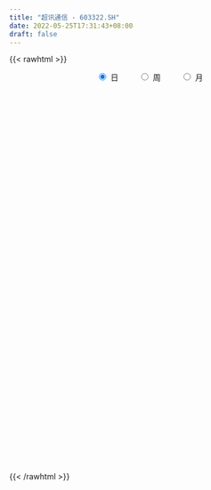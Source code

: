 ```yaml
---
title: "超讯通信 - 603322.SH"
date: 2022-05-25T17:31:43+08:00
draft: false
---
```

{{< rawhtml >}}
    <div style="text-align: center">
        <label style="padding: 1rem;"><input style="margin-right: .5rem" type="radio" name="period" value="D" checked onclick="period_change(this)">日</label>
        <label style="padding: 1rem;"><input style="margin-right: .5rem" type="radio" name="period" value="W" onclick="period_change(this)">周</label>
        <label style="padding: 1rem;"><input style="margin-right: .5rem" type="radio" name="period" value="M" onclick="period_change(this)">月</label>
    </div>
    <div id="chart" style="height: 700px;"></div> 
    <script type="text/javascript">
        const D_v = [12738.5,8555.36,10909.96,10071.69,17424.5,46149.57,30624.02,21108.44,10946.23,9784.36,11575.2,12403.56,17928.2,14859.56,10003.84,13742.48,16027.08,19878.8,18132.04,31395.34,27127.12,16779.56,29511.82,41230.86,31045.08,22854.32,20275.28,21411.64,26703.12,38123.2,29025.88,22059.36,19583.72,56368.84,60650.04,28376.96,20510.8,12975.8,17121.6,18244.72,19561.28,11798.64,11306.92,26088.04,18578.6,17287.96,18575.08,8720.96,15849.56,14071.04,11378.8,9416.88,13139.0,14401.96,13513.4,26436.88,21370.8,29427.44,34649.38,21993.12,18206.44,13325.36,11405.88,10367.8,14947.76,20363.32,31922.44,25669.64,16101.64,18169.32,20808.72,22326.04,15465.28,11206.64,10027.6,7577.64,13988.0,10569.16,11631.64,11703.64,12781.6,9388.0,13980.4,9108.08,9597.6,12797.84,9991.76,13588.88,14629.6,10624.6,9081.0,30345.64,12648.32,6834.92,10751.44,10794.04,10867.72,6557.64,7475.2,5579.56,10732.92,7928.12,7351.12,10187.04,6143.36,4839.72,7340.4,4829.2,8263.32,9689.68,8816.57,5702.0,4453.0,14360.36,7755.2,7887.2,7950.52,8892.6,5497.4,7520.88,8317.2,5393.56,12264.93,11526.51,17732.78,15240.3,14295.78,15551.92,16454.4,13435.28,14460.32,10201.96,10778.4,16709.04,8035.52,11797.37,8452.84,14300.09,10711.04,10561.0,7258.0,16567.96,10278.84,9200.88,11162.97,8613.4,12051.88,14738.68,8759.4,13168.08,22935.52,18031.2,17049.68,12128.6,12312.96,12304.11,8777.16,11373.61,8879.12,14805.08,12928.56,22374.44,29615.34,15894.88,26088.0,44710.73,55919.34,61395.8,47949.55,37800.78,40652.68,36952.0,33202.4,43494.56,59337.8,33724.96,47662.2,41447.72,48022.24,31711.94,462.0,488.0,1054.0,97401.1,139428.07,89193.81,57480.16,51228.83,63105.78,8987.43,106635.63,121069.6,73025.04,45141.04,36052.88,21917.96,24946.72,21802.72,24057.3,36352.47,31337.28,25699.36,20744.48,9413.64,95573.48,59452.79,104238.35,57272.23,83041.85,59138.3,66861.96,61985.76,131839.78,161069.1,164466.54,109143.26,88415.86,76569.98,49443.64,43504.56,48245.24,29058.2,41545.94,33656.6,41356.8,30776.2,21658.8,22892.4,30736.0,18591.8,34902.48,30934.92,47953.52,42179.0,32409.5,31182.28,22224.0,17208.96,27411.92,30825.6,16383.6,27768.0,17848.96,20387.0,57125.8,121657.2,116400.33,120233.13,72004.84,65157.56]
const D_histogram = [0.0,0.007019943,0.0014632609,0.0080952248,0.020086157,0.0564596275,0.0767240348,0.0543837749,0.0299994323,0.0138400873,-0.0046447296,-0.0102058069,-0.001608163,-0.0094720331,-0.0099890663,0.0005303927,-0.0093887638,-0.0130699487,-0.0138948842,0.0126724014,0.0377562472,0.0432785417,0.0699752684,0.0873249154,0.0715422237,0.0618223615,0.0556330124,0.056321414,0.0700906744,0.079690026,0.054082084,0.0127314522,-0.0318805052,0.0259829585,0.0147954778,-0.0001902778,-0.026981533,-0.0450282457,-0.0437818488,-0.0686990535,-0.0677090117,-0.0816490422,-0.080417563,-0.0536037277,-0.0382040613,-0.0523767816,-0.0829462131,-0.1003032285,-0.0999441663,-0.087633863,-0.0804037005,-0.0797443159,-0.0926288296,-0.109924966,-0.1128745727,-0.0879130428,-0.047203683,0.0090077662,0.0547376278,0.0747832477,0.094739981,0.0897663699,0.0736902676,0.071751772,0.0754216536,0.0796897684,0.0883947099,0.0641230564,0.0343484089,-0.0197290417,-0.0580794506,-0.0633698588,-0.076235083,-0.0674728182,-0.0652438863,-0.0555908816,-0.0665528244,-0.076307777,-0.0846209199,-0.0875726478,-0.0714933751,-0.0575675034,-0.0315502649,-0.0069044689,0.0117764371,0.0346470136,0.0473785341,0.0580851111,0.0649143187,0.0541292523,0.0461476093,0.0006693772,-0.0257233438,-0.0470077538,-0.0440839935,-0.0617777047,-0.0728185878,-0.079583034,-0.0805783966,-0.0604912072,-0.0249141313,0.0057999477,0.0254609262,0.0466779933,0.0510591718,0.0445418986,0.03207199,0.026024329,0.0159634257,-0.0056945243,-0.0028404753,-0.0071021027,-0.0149459327,-0.0526695388,-0.0623512666,-0.0569981282,-0.0500302568,-0.0608086627,-0.0552030556,-0.0356672429,-0.0160011737,-0.0004388033,0.0168420563,0.0291503407,0.0420974878,0.0604139918,0.0829125575,0.0990058523,0.1202259822,0.1075352076,0.1142150401,0.1120038544,0.1098241751,0.1145481373,0.1122414491,0.0894387689,0.0547811031,0.0399119825,0.0445162014,0.0258833949,0.0133873159,-0.0265466604,-0.0553590267,-0.0666295443,-0.068715196,-0.0660543558,-0.0508347914,-0.031616517,-0.0223145015,-0.0043483333,0.0110965094,0.0317842184,0.0443903017,0.0486162658,0.0357702157,0.0134538182,-0.0021720317,0.0044504766,0.0048770426,0.0109592846,0.0183280453,0.0324568813,0.0270338099,0.028085775,0.0069117666,0.0271461859,0.0454085934,0.0747758505,0.0908863804,0.0670036826,0.0836091007,0.0696474489,0.0645416977,0.0127767173,0.0052887279,-0.0283118368,-0.1115530474,-0.1587488489,-0.2353993745,-0.2442702708,-0.273454104,-0.3113020407,-0.3499723679,-0.3850569801,-0.4068810231,-0.3825842901,-0.3591377613,-0.3142984999,-0.248112237,-0.1574102962,-0.0927526244,-0.0118591639,0.0386209665,0.0564553312,0.0853113908,0.1040522718,0.1056609211,0.1096079783,0.1190312105,0.1132525798,0.092246926,0.0964115326,0.0999598979,0.1320643005,0.1590232778,0.2039558809,0.2592482363,0.3188208412,0.3740357889,0.3787382913,0.357052604,0.3497827935,0.2483860065,0.2407984992,0.1852822538,0.095831395,0.0023452534,-0.0364442882,-0.086059656,-0.1224326058,-0.1572541587,-0.1716887394,-0.1932569921,-0.2024091376,-0.2168778917,-0.1989646701,-0.1823004425,-0.1649625969,-0.1649662053,-0.1563176213,-0.1953117655,-0.1991368455,-0.1987713699,-0.1844964509,-0.1426858734,-0.0988847574,-0.0616503489,-0.0226850812,0.0185650187,0.0398971964,0.0666813035,0.0966028803,0.1081951239,0.1119118499,0.1689546979,0.2126499526,0.295619899,0.3554254273,0.3374163287,0.3390944565]
const D_fast = [0.0,0.0087749288,0.0035840618,0.012239832,0.0292523035,0.0797406808,0.1191860968,0.1104417807,0.0935572961,0.080857973,0.0612119737,0.0530994446,0.0612950478,0.0510631694,0.0480488696,0.0587009268,0.0464345793,0.0394859073,0.0351872507,0.0649226366,0.0994455443,0.1157874742,0.159978018,0.1991588939,0.201261758,0.2069974862,0.2147163902,0.2294851454,0.2607770743,0.2902989324,0.2782115114,0.2400437427,0.187461659,0.2518208623,0.2443322511,0.229298926,0.1957622876,0.1664585135,0.1567594481,0.1146674801,0.0987302689,0.0643779779,0.0455050664,0.0589179697,0.0647666208,0.0374997051,-0.0138062797,-0.0562391022,-0.0808660816,-0.090464244,-0.1033350067,-0.122611701,-0.1586534222,-0.2034308,-0.2345990499,-0.2316157808,-0.2027073416,-0.1442439509,-0.0848296824,-0.0460882506,-0.002446522,0.0150214594,0.0173679239,0.0333673713,0.0558926664,0.0800832233,0.1108868422,0.1026459529,0.0814584076,0.0224486966,-0.030421575,-0.0515544479,-0.0834784429,-0.0915843826,-0.1056664223,-0.1099111379,-0.1375112868,-0.1663431837,-0.1958115566,-0.2206564465,-0.2224505175,-0.2229165216,-0.2047868494,-0.1818671706,-0.1602421554,-0.1287098254,-0.1041336714,-0.0789058167,-0.0558480294,-0.0531007826,-0.0495455234,-0.0948564112,-0.1276799682,-0.1607163166,-0.1688135547,-0.2019516921,-0.2311972221,-0.2578574268,-0.2789973886,-0.274033001,-0.244684458,-0.212520392,-0.1864941819,-0.1536076165,-0.136461645,-0.1318434435,-0.1362953547,-0.1358369335,-0.1419069803,-0.1649885613,-0.1628446313,-0.1688817843,-0.1804620975,-0.2313530882,-0.2566226326,-0.2655190263,-0.2710587191,-0.2970392907,-0.3052344475,-0.2946154456,-0.2789496698,-0.2634970002,-0.2420056266,-0.2224097569,-0.1989382378,-0.1655182359,-0.1222915308,-0.0814467729,-0.0301701475,-0.0159771203,0.0192564723,0.0450462502,0.0703226147,0.1036836112,0.1294372853,0.1289942973,0.1080319074,0.1031407824,0.1188740516,0.1067120938,0.0975628438,0.0509922024,0.0083400794,-0.0195878242,-0.0388522749,-0.0527050237,-0.0501941571,-0.038880012,-0.0351566218,-0.018277537,-0.0000585669,0.0285751967,0.0522788554,0.068658886,0.0647553898,0.0458024468,0.029633589,0.0373687164,0.0390145431,0.0478366063,0.0597873782,0.0820304345,0.0833658156,0.0914392245,0.0719931577,0.0990141235,0.1286286794,0.1766898991,0.215522024,0.208390247,0.2458979402,0.2493481507,0.2603778238,0.2118070228,0.2056412154,0.1649626915,0.053833219,-0.0330497947,-0.1685501639,-0.2384886279,-0.3360359871,-0.451709434,-0.5778728532,-0.7092217104,-0.8327660092,-0.9041153487,-0.9704532602,-1.0041886238,-1.0000304201,-0.9486810534,-0.9072115376,-0.8292828681,-0.7691474961,-0.7371992987,-0.6870153913,-0.6422614423,-0.6142375627,-0.582888511,-0.5437074761,-0.5211729619,-0.5191168842,-0.4908493944,-0.4623110547,-0.397190577,-0.3304757802,-0.2345542069,-0.1144497925,0.0248280228,0.1735519177,0.272938993,0.3405164566,0.4206923445,0.3813920591,0.4340041766,0.4248084946,0.3593154846,0.2664156564,0.2185150428,0.147384761,0.0804036597,0.0062685671,-0.0510881984,-0.1209706991,-0.180725129,-0.2494133561,-0.281241302,-0.310152185,-0.3340549887,-0.3753001483,-0.4057309697,-0.4935530552,-0.5471623467,-0.5964897135,-0.6283389073,-0.6221997981,-0.6031198715,-0.5812980502,-0.5480040528,-0.5021126982,-0.4708062215,-0.4273517885,-0.3732794915,-0.334638467,-0.3029437786,-0.203662256,-0.1068045132,0.050070408,0.1987322931,0.2650772767,0.3515290186]
const D_slow = [0.0,0.0017549858,0.002120801,0.0041446072,0.0091661464,0.0232810533,0.042462062,0.0560580057,0.0635578638,0.0670178856,0.0658567032,0.0633052515,0.0629032108,0.0605352025,0.0580379359,0.0581705341,0.0558233431,0.052555856,0.0490821349,0.0522502353,0.0616892971,0.0725089325,0.0900027496,0.1118339785,0.1297195344,0.1451751247,0.1590833778,0.1731637313,0.1906863999,0.2106089064,0.2241294274,0.2273122905,0.2193421642,0.2258379038,0.2295367733,0.2294892038,0.2227438206,0.2114867592,0.2005412969,0.1833665336,0.1664392806,0.1460270201,0.1259226294,0.1125216974,0.1029706821,0.0898764867,0.0691399334,0.0440641263,0.0190780847,-0.002830381,-0.0229313062,-0.0428673851,-0.0660245925,-0.093505834,-0.1217244772,-0.1437027379,-0.1555036587,-0.1532517171,-0.1395673102,-0.1208714983,-0.097186503,-0.0747449105,-0.0563223436,-0.0383844006,-0.0195289872,0.0003934549,0.0224921323,0.0385228964,0.0471099987,0.0421777383,0.0276578756,0.0118154109,-0.0072433598,-0.0241115644,-0.040422536,-0.0543202564,-0.0709584625,-0.0900354067,-0.1111906367,-0.1330837987,-0.1509571424,-0.1653490183,-0.1732365845,-0.1749627017,-0.1720185924,-0.163356839,-0.1515122055,-0.1369909277,-0.1207623481,-0.107230035,-0.0956931327,-0.0955257884,-0.1019566243,-0.1137085628,-0.1247295612,-0.1401739874,-0.1583786343,-0.1782743928,-0.198418992,-0.2135417938,-0.2197703266,-0.2183203397,-0.2119551081,-0.2002856098,-0.1875208168,-0.1763853422,-0.1683673447,-0.1618612624,-0.157870406,-0.1592940371,-0.1600041559,-0.1617796816,-0.1655161648,-0.1786835494,-0.1942713661,-0.2085208981,-0.2210284623,-0.236230628,-0.2500313919,-0.2589482026,-0.2629484961,-0.2630581969,-0.2588476828,-0.2515600976,-0.2410357257,-0.2259322277,-0.2052040883,-0.1804526253,-0.1503961297,-0.1235123278,-0.0949585678,-0.0669576042,-0.0395015604,-0.0108645261,0.0171958362,0.0395555284,0.0532508042,0.0632287998,0.0743578502,0.0808286989,0.0841755279,0.0775388628,0.0636991061,0.0470417201,0.0298629211,0.0133493321,0.0006406343,-0.007263495,-0.0128421204,-0.0139292037,-0.0111550763,-0.0032090217,0.0078885537,0.0200426202,0.0289851741,0.0323486286,0.0318056207,0.0329182398,0.0341375005,0.0368773217,0.041459333,0.0495735533,0.0563320057,0.0633534495,0.0650813911,0.0718679376,0.083220086,0.1019140486,0.1246356437,0.1413865644,0.1622888395,0.1797007018,0.1958361262,0.1990303055,0.2003524875,0.1932745283,0.1653862664,0.1256990542,0.0668492106,0.0057816429,-0.0625818831,-0.1404073933,-0.2279004853,-0.3241647303,-0.4258849861,-0.5215310586,-0.6113154989,-0.6898901239,-0.7519181831,-0.7912707572,-0.8144589133,-0.8174237043,-0.8077684626,-0.7936546298,-0.7723267821,-0.7463137142,-0.7198984839,-0.6924964893,-0.6627386867,-0.6344255417,-0.6113638102,-0.587260927,-0.5622709526,-0.5292548775,-0.489499058,-0.4385100878,-0.3736980287,-0.2939928184,-0.2004838712,-0.1057992984,-0.0165361474,0.070909551,0.1330060526,0.1932056774,0.2395262409,0.2634840896,0.264070403,0.2549593309,0.2334444169,0.2028362655,0.1635227258,0.120600541,0.0722862929,0.0216840086,-0.0325354644,-0.0822766319,-0.1278517425,-0.1690923918,-0.2103339431,-0.2494133484,-0.2982412898,-0.3480255012,-0.3977183436,-0.4438424564,-0.4795139247,-0.5042351141,-0.5196477013,-0.5253189716,-0.5206777169,-0.5107034178,-0.4940330919,-0.4698823719,-0.4428335909,-0.4148556284,-0.3726169539,-0.3194544658,-0.245549491,-0.1566931342,-0.072339052,0.0124345621]
const D_data = [['2021-05-11', 12.84, 13.0, 12.84, 13.16],['2021-05-12', 13.01, 13.11, 12.89, 13.15],['2021-05-13', 13.12, 12.96, 12.93, 13.24],['2021-05-14', 12.97, 13.12, 12.97, 13.12],['2021-05-17', 13.22, 13.25, 12.88, 13.25],['2021-05-18', 13.28, 13.72, 13.14, 14.58],['2021-05-19', 13.4, 13.73, 13.4, 14.14],['2021-05-20', 13.43, 13.25, 13.23, 13.62],['2021-05-21', 13.27, 13.14, 13.11, 13.38],['2021-05-24', 13.18, 13.16, 13.01, 13.23],['2021-05-25', 13.16, 13.05, 13.0, 13.16],['2021-05-26', 13.05, 13.15, 12.96, 13.37],['2021-05-27', 13.14, 13.34, 13.12, 13.45],['2021-05-28', 13.34, 13.14, 13.11, 13.44],['2021-05-31', 13.16, 13.21, 13.06, 13.29],['2021-06-01', 13.19, 13.38, 13.19, 13.44],['2021-06-02', 13.38, 13.13, 13.08, 13.45],['2021-06-03', 13.13, 13.17, 13.13, 13.52],['2021-06-04', 13.16, 13.19, 13.1, 13.39],['2021-06-07', 13.32, 13.61, 13.22, 13.66],['2021-06-08', 13.55, 13.76, 13.49, 13.89],['2021-06-09', 13.76, 13.64, 13.57, 13.85],['2021-06-10', 13.61, 14.05, 13.61, 14.18],['2021-06-11', 13.97, 14.13, 13.71, 14.41],['2021-06-15', 14.56, 13.8, 13.78, 14.7],['2021-06-16', 13.75, 13.88, 13.66, 14.3],['2021-06-17', 13.87, 13.95, 13.56, 14.12],['2021-06-18', 13.8, 14.09, 13.8, 14.16],['2021-06-21', 14.1, 14.37, 14.09, 14.4],['2021-06-22', 14.41, 14.47, 14.08, 14.56],['2021-06-23', 14.4, 14.07, 14.06, 14.41],['2021-06-24', 14.18, 13.75, 13.74, 14.18],['2021-06-25', 13.68, 13.5, 13.37, 13.79],['2021-06-28', 13.43, 14.85, 13.42, 14.85],['2021-06-29', 14.61, 14.16, 14.0, 14.69],['2021-06-30', 14.16, 14.08, 13.9, 14.3],['2021-07-01', 14.11, 13.84, 13.75, 14.14],['2021-07-02', 13.85, 13.83, 13.75, 13.94],['2021-07-05', 13.82, 14.02, 13.82, 14.07],['2021-07-06', 13.96, 13.61, 13.45, 13.96],['2021-07-07', 13.63, 13.84, 13.46, 14.04],['2021-07-08', 13.7, 13.58, 13.5, 13.78],['2021-07-09', 13.63, 13.69, 13.53, 13.77],['2021-07-12', 13.77, 14.05, 13.69, 14.12],['2021-07-13', 14.1, 14.0, 13.85, 14.1],['2021-07-14', 13.9, 13.61, 13.61, 14.01],['2021-07-15', 13.61, 13.24, 13.04, 13.68],['2021-07-16', 13.19, 13.21, 13.14, 13.3],['2021-07-19', 13.21, 13.31, 12.92, 13.36],['2021-07-20', 13.28, 13.42, 13.2, 13.63],['2021-07-21', 13.38, 13.34, 13.3, 13.53],['2021-07-22', 13.36, 13.21, 13.12, 13.38],['2021-07-23', 13.21, 12.93, 12.91, 13.29],['2021-07-26', 12.91, 12.7, 12.49, 13.0],['2021-07-27', 12.7, 12.72, 12.64, 13.1],['2021-07-28', 12.72, 13.03, 12.22, 13.28],['2021-07-29', 13.09, 13.33, 13.09, 13.44],['2021-07-30', 13.28, 13.75, 13.2, 13.8],['2021-08-02', 13.75, 13.9, 13.48, 14.36],['2021-08-03', 13.76, 13.79, 13.72, 14.08],['2021-08-04', 13.91, 13.95, 13.73, 14.05],['2021-08-05', 13.93, 13.74, 13.7, 13.93],['2021-08-06', 13.72, 13.6, 13.4, 13.8],['2021-08-09', 13.61, 13.78, 13.61, 13.96],['2021-08-10', 13.7, 13.91, 13.52, 13.94],['2021-08-11', 13.93, 14.0, 13.66, 14.15],['2021-08-12', 14.0, 14.16, 13.9, 14.47],['2021-08-13', 14.09, 13.77, 13.0, 14.11],['2021-08-16', 13.72, 13.6, 13.53, 13.87],['2021-08-17', 13.62, 13.08, 13.05, 13.62],['2021-08-18', 13.08, 13.0, 12.88, 13.12],['2021-08-19', 12.97, 13.25, 12.95, 13.56],['2021-08-20', 13.13, 13.05, 12.9, 13.22],['2021-08-23', 13.02, 13.25, 13.02, 13.28],['2021-08-24', 13.25, 13.14, 13.09, 13.33],['2021-08-25', 13.1, 13.21, 13.07, 13.23],['2021-08-26', 13.17, 12.89, 12.88, 13.24],['2021-08-27', 12.87, 12.78, 12.73, 12.9],['2021-08-30', 12.82, 12.67, 12.56, 12.92],['2021-08-31', 12.69, 12.62, 12.43, 12.69],['2021-09-01', 12.62, 12.81, 12.55, 12.86],['2021-09-02', 12.73, 12.79, 12.66, 12.88],['2021-09-03', 12.83, 12.99, 12.79, 13.07],['2021-09-06', 13.05, 13.07, 12.91, 13.09],['2021-09-07', 13.08, 13.09, 12.97, 13.09],['2021-09-08', 13.06, 13.25, 13.06, 13.26],['2021-09-09', 13.24, 13.23, 13.16, 13.4],['2021-09-10', 13.25, 13.29, 13.03, 13.35],['2021-09-13', 13.3, 13.32, 13.1, 13.32],['2021-09-14', 13.32, 13.12, 13.05, 13.39],['2021-09-15', 13.08, 13.13, 13.0, 13.24],['2021-09-16', 12.88, 12.52, 12.46, 12.99],['2021-09-17', 12.52, 12.54, 12.3, 12.55],['2021-09-22', 12.49, 12.43, 12.32, 12.5],['2021-09-23', 12.47, 12.63, 12.43, 12.79],['2021-09-24', 12.69, 12.27, 12.26, 12.69],['2021-09-27', 12.3, 12.2, 12.02, 12.49],['2021-09-28', 12.19, 12.12, 12.06, 12.19],['2021-09-29', 12.1, 12.08, 12.06, 12.33],['2021-09-30', 12.19, 12.31, 12.15, 12.31],['2021-10-08', 12.5, 12.59, 12.41, 12.71],['2021-10-11', 12.55, 12.67, 12.45, 12.73],['2021-10-12', 12.7, 12.65, 12.45, 12.7],['2021-10-13', 12.65, 12.78, 12.57, 12.98],['2021-10-14', 12.73, 12.65, 12.6, 12.79],['2021-10-15', 12.75, 12.52, 12.51, 12.78],['2021-10-18', 12.53, 12.4, 12.35, 12.55],['2021-10-19', 12.39, 12.43, 12.36, 12.53],['2021-10-20', 12.49, 12.33, 12.26, 12.55],['2021-10-21', 12.26, 12.08, 12.06, 12.33],['2021-10-22', 12.08, 12.31, 12.06, 12.39],['2021-10-25', 12.37, 12.19, 12.14, 12.45],['2021-10-26', 12.19, 12.08, 12.07, 12.19],['2021-10-27', 12.08, 11.53, 11.49, 12.08],['2021-10-28', 11.68, 11.68, 11.43, 11.72],['2021-10-29', 11.67, 11.78, 11.5, 11.8],['2021-11-01', 11.77, 11.76, 11.52, 11.88],['2021-11-02', 11.69, 11.45, 11.45, 11.79],['2021-11-03', 11.45, 11.56, 11.45, 11.62],['2021-11-04', 11.45, 11.73, 11.45, 11.8],['2021-11-05', 11.65, 11.78, 11.65, 11.94],['2021-11-08', 11.73, 11.78, 11.7, 11.86],['2021-11-09', 11.78, 11.86, 11.61, 11.91],['2021-11-10', 11.86, 11.86, 11.67, 11.86],['2021-11-11', 11.86, 11.93, 11.71, 12.04],['2021-11-12', 12.01, 12.09, 11.91, 12.18],['2021-11-15', 12.09, 12.28, 12.08, 12.38],['2021-11-16', 12.28, 12.35, 12.2, 12.55],['2021-11-17', 12.35, 12.58, 12.32, 12.62],['2021-11-18', 12.53, 12.25, 12.21, 12.58],['2021-11-19', 12.26, 12.55, 12.24, 12.64],['2021-11-22', 12.51, 12.53, 12.46, 12.63],['2021-11-23', 12.52, 12.6, 12.46, 12.62],['2021-11-24', 12.56, 12.78, 12.52, 12.88],['2021-11-25', 12.79, 12.79, 12.68, 12.87],['2021-11-26', 12.86, 12.55, 12.46, 12.86],['2021-11-29', 12.4, 12.31, 12.27, 12.45],['2021-11-30', 12.38, 12.47, 12.37, 12.68],['2021-12-01', 12.54, 12.73, 12.41, 12.8],['2021-12-02', 12.74, 12.44, 12.42, 12.78],['2021-12-03', 12.44, 12.46, 12.35, 12.64],['2021-12-06', 12.51, 11.98, 11.97, 12.51],['2021-12-07', 12.13, 11.91, 11.88, 12.13],['2021-12-08', 11.92, 11.98, 11.88, 12.04],['2021-12-09', 12.0, 12.01, 11.92, 12.05],['2021-12-10', 12.02, 12.02, 11.88, 12.05],['2021-12-13', 12.07, 12.18, 11.99, 12.22],['2021-12-14', 12.18, 12.29, 12.06, 12.42],['2021-12-15', 12.3, 12.22, 12.18, 12.34],['2021-12-16', 12.28, 12.39, 12.18, 12.39],['2021-12-17', 12.56, 12.45, 12.4, 12.73],['2021-12-20', 12.3, 12.63, 12.23, 12.74],['2021-12-21', 12.75, 12.65, 12.52, 12.76],['2021-12-22', 12.66, 12.63, 12.59, 12.7],['2021-12-23', 12.56, 12.43, 12.39, 12.63],['2021-12-24', 12.49, 12.24, 12.2, 12.54],['2021-12-27', 12.1, 12.23, 12.07, 12.33],['2021-12-28', 12.2, 12.49, 12.14, 12.52],['2021-12-29', 12.49, 12.44, 12.31, 12.53],['2021-12-30', 12.44, 12.54, 12.44, 12.75],['2021-12-31', 12.55, 12.61, 12.5, 12.65],['2022-01-04', 12.53, 12.78, 12.5, 12.82],['2022-01-05', 12.64, 12.59, 12.49, 12.9],['2022-01-06', 12.51, 12.69, 12.51, 12.76],['2022-01-07', 12.72, 12.38, 12.35, 12.8],['2022-01-10', 12.17, 12.92, 12.05, 12.99],['2022-01-11', 12.85, 13.04, 12.82, 13.16],['2022-01-12', 12.98, 13.37, 12.93, 13.46],['2022-01-13', 13.65, 13.41, 13.17, 13.69],['2022-01-14', 13.21, 12.97, 12.96, 13.54],['2022-01-17', 13.09, 13.54, 13.09, 13.65],['2022-01-18', 13.56, 13.25, 13.23, 13.65],['2022-01-19', 13.05, 13.39, 13.05, 13.54],['2022-01-20', 13.43, 12.71, 12.65, 13.46],['2022-01-21', 12.76, 13.14, 12.7, 13.6],['2022-01-24', 12.69, 12.72, 12.68, 13.17],['2022-01-25', 12.73, 11.75, 11.71, 12.79],['2022-01-26', 11.7, 11.76, 11.6, 11.89],['2022-01-27', 11.76, 10.91, 10.8, 11.79],['2022-01-28', 11.0, 11.34, 10.83, 11.51],['2022-02-09', 10.77, 10.77, 10.77, 10.77],['2022-02-10', 10.23, 10.23, 10.23, 10.23],['2022-02-11', 9.72, 9.72, 9.72, 9.72],['2022-02-14', 9.23, 9.23, 9.23, 9.72],['2022-02-15', 9.0, 8.87, 8.77, 9.07],['2022-02-16', 8.86, 9.07, 8.79, 9.23],['2022-02-17', 8.99, 8.81, 8.8, 9.01],['2022-02-18', 8.71, 8.9, 8.6, 8.94],['2022-02-21', 9.14, 9.14, 9.05, 9.34],['2022-02-22', 9.6, 9.6, 9.6, 9.6],['2022-02-23', 9.98, 9.48, 9.44, 9.98],['2022-02-24', 9.6, 9.92, 9.56, 9.95],['2022-02-25', 9.72, 9.79, 9.63, 9.95],['2022-02-28', 9.55, 9.49, 9.3, 9.62],['2022-03-01', 9.43, 9.7, 9.43, 9.76],['2022-03-02', 9.65, 9.67, 9.49, 9.75],['2022-03-03', 9.6, 9.49, 9.49, 9.7],['2022-03-04', 9.47, 9.52, 9.42, 9.64],['2022-03-07', 9.48, 9.62, 9.44, 9.76],['2022-03-08', 9.7, 9.44, 9.23, 9.99],['2022-03-09', 9.46, 9.17, 8.97, 9.46],['2022-03-10', 9.35, 9.43, 9.26, 9.63],['2022-03-11', 9.27, 9.44, 9.14, 9.45],['2022-03-14', 9.91, 9.91, 9.91, 9.91],['2022-03-15', 10.28, 10.05, 9.9, 10.41],['2022-03-16', 10.55, 10.55, 10.46, 10.55],['2022-03-17', 11.08, 11.08, 10.82, 11.08],['2022-03-18', 10.97, 11.63, 10.85, 11.63],['2022-03-21', 11.79, 12.13, 11.35, 12.21],['2022-03-22', 11.9, 11.94, 11.66, 12.5],['2022-03-23', 12.0, 11.85, 11.55, 12.39],['2022-03-24', 11.71, 12.24, 11.71, 12.25],['2022-03-28', 12.0, 11.02, 11.02, 12.0],['2022-03-29', 10.92, 12.12, 10.63, 12.12],['2022-03-30', 11.76, 11.55, 11.25, 12.68],['2022-03-31', 11.28, 10.88, 10.8, 11.38],['2022-04-01', 10.57, 10.41, 10.4, 11.24],['2022-04-06', 10.27, 10.76, 10.27, 10.93],['2022-04-07', 10.72, 10.37, 10.36, 10.89],['2022-04-08', 10.36, 10.25, 10.15, 10.51],['2022-04-11', 10.25, 9.99, 9.72, 10.53],['2022-04-12', 9.98, 10.0, 9.74, 10.05],['2022-04-13', 9.93, 9.68, 9.6, 10.33],['2022-04-14', 9.75, 9.6, 9.55, 9.85],['2022-04-15', 9.5, 9.3, 9.24, 9.58],['2022-04-18', 9.32, 9.54, 9.1, 9.58],['2022-04-19', 9.68, 9.45, 9.36, 9.69],['2022-04-20', 9.52, 9.39, 9.35, 9.59],['2022-04-21', 9.29, 9.06, 8.97, 9.38],['2022-04-22', 9.06, 9.03, 8.84, 9.14],['2022-04-25', 8.88, 8.17, 8.13, 8.91],['2022-04-26', 8.3, 8.29, 8.0, 8.4],['2022-04-27', 8.16, 8.12, 7.71, 8.19],['2022-04-28', 8.0, 8.12, 7.71, 8.12],['2022-04-29', 8.0, 8.42, 7.96, 8.43],['2022-05-05', 8.39, 8.51, 8.33, 8.57],['2022-05-06', 8.35, 8.51, 8.17, 8.53],['2022-05-09', 8.58, 8.63, 8.45, 8.74],['2022-05-10', 8.5, 8.8, 8.49, 8.97],['2022-05-11', 8.77, 8.67, 8.63, 9.0],['2022-05-12', 8.62, 8.84, 8.6, 8.9],['2022-05-13', 8.82, 9.03, 8.82, 9.25],['2022-05-16', 9.0, 8.93, 8.83, 9.07],['2022-05-17', 8.89, 8.9, 8.73, 8.99],['2022-05-18', 8.97, 9.79, 8.78, 9.79],['2022-05-19', 9.69, 10.0, 9.6, 10.6],['2022-05-20', 10.07, 11.0, 10.0, 11.0],['2022-05-23', 11.0, 11.33, 10.77, 12.1],['2022-05-24', 11.39, 10.73, 10.67, 11.39],['2022-05-25', 10.61, 11.2, 10.61, 11.4]]
const W_v = [206187.27,169023.03,95631.71,91778.22,100608.85,84639.88,95377.79,89314.75,58681.6,87325.16,79000.57,171440.81,127533.25,77742.72,177442.99,295548.46,201418.76,101547.95,73510.07,71896.3,73243.56,153640.69,225332.21,112010.58,88269.1,118987.1,64350.58,124992.7,67502.0,57990.0,48485.97,49202.68,14760.8,10443.45,52894.49,56136.14,55150.11,50125.49,62222.6,106900.39,81401.83,61999.37,97130.66,54761.04,200436.75,111561.67,291796.3,164447.81,109536.73,118396.77,78937.78,60354.6,75073.51,75298.6,67176.93,47759.22,42691.53,48654.08,56589.6,142962.83,94528.23,115429.12,176557.87,106526.13,52634.55,47892.0,65716.05,68203.19,61766.48,92308.44,95533.47,84882.41,144236.72,75556.34,84159.68,41779.18,318624.13,286508.62,443468.52,275520.65,172111.67,111883.79,167519.87,291829.66,236239.45,404660.51,184001.33,114054.47,188887.76,175640.01,122957.06,121199.51,92115.4,34202.8,95562.83,161997.44,123139.6,126055.33,332401.17,295696.74,160575.69,220825.54,157259.84,71660.12,64094.04,114016.74,73398.12,90786.26,109762.32,132457.47,117522.29,171400.81,448945.3,859902.0399999999,399197.92,43919.56,160781.89,171951.32,126213.49,296652.23,331456.8799999999,290053.27,311740.69,158877.78,128954.33,156120.35,307241.12,140970.97,96885.04,170072.35,107937.51,91233.83,128459.77,186494.35,183452.89,268544.84,222578.41,912630.7799999999,449641.37,579298.1799999999,292533.38,225685.64,155315.44,126370.95,111178.44,110820.76,95046.92,92465.45,171186.24,190485.74,103591.08,172032.75,89583.47,146040.54,327540.96,274563.16,155998.53,109888.09,183325.26,156620.28,181571.21,145554.42,125880.91,108942.02,69434.56,59914.92,57357.08,13588.19,70244.38,75998.84,89255.39,146050.84,115851.91,92394.0,182027.61,204244.34,235171.21,212400.64,73999.22,78894.4,87849.1,65015.44,56897.06,71717.56,29210.36,116397.82,208516.29,90173.35,77434.11,74977.11,79266.2,72124.88,48449.76,83503.26,101967.09,22614.92,53446.95,126252.76,66550.88,77784.24,146044.7,95586.32,135495.28,178882.44,78033.16,89250.64,63855.28,105150.48,99580.18,103270.96,92871.0,53369.04,59485.28,55084.16,77329.16,28380.4,30480.12,10732.92,36449.36,38939.17,40157.76,38178.6,62158.08,74197.7,57522.29,51282.97,55824.05,71653.56,71826.55,56763.53,93972.66,247776.2,213639.44,202569.06,2004.0,434731.97,372823.48,149861.32,138190.89,325950.49,271027.8700000001,654934.54,169518.18,193862.78,124655.2,188379.42,53406.28,119598.08,333419.29,257395.53]
const W_histogram = [0.0,-0.0988471795,-0.2004445403,-0.1877889462,-0.3727678298,-0.6253674524,-0.6976123045,-0.6883875138,-0.6863194886,-0.5741709065,-0.3493055,-0.177574389,0.0329592919,0.0778019707,0.3173500416,0.6381111659,0.6819837949,0.5494302347,0.4565395796,0.1939861198,0.1446863857,0.2170476933,0.3338320862,0.203536537,0.1642565478,0.0618482674,-0.0395770794,0.0157325408,-0.0540425977,-0.1683028367,-0.4333859004,-0.6008324521,-0.6609610691,-0.6362050106,-0.5247031939,-0.3100072008,-0.2469848307,-0.2895487308,-0.1497283708,0.0478258506,0.1492415851,0.0868658954,0.1871020196,0.3304189778,0.3617097716,0.3986051391,0.4834979065,0.3899438441,0.4188443033,0.3918647365,0.1005552738,-0.0273681125,-0.1935666511,-0.2057593408,-0.2158893532,-0.240998019,-0.4006011173,-0.404483866,-0.4115873936,-0.2814955838,-0.160794767,-0.0979087586,0.014870944,0.0792485081,0.0341857975,-0.1368060732,-0.1940468327,-0.1906577576,-0.145819307,-0.0565402565,0.0505792205,0.0407286462,0.1291013666,0.1598844165,0.1844510472,0.1929406434,0.6578628645,0.7722490125,0.9053780653,0.8928554999,0.7448794154,0.5608400894,0.5173050893,0.6339293816,0.5889835709,0.638107257,0.6447702243,0.5683920152,0.5728297223,0.4343301759,0.2985306059,0.2181889346,-0.0130063171,-0.2906431358,-0.4920678539,-0.5939726542,-0.708950593,-0.6942913121,-0.5516152489,-0.4785125625,-0.3432686291,-0.2366480549,-0.2308754556,-0.327655762,-0.3935493363,-0.4701940151,-0.5159407615,-0.552787115,-0.5125785141,-0.3988476494,-0.3825716902,-0.1101860429,0.4056992748,0.6735420803,0.5776113987,0.4737287749,0.3602935298,0.2242981623,0.1165183199,0.1753975941,0.1482635035,0.1646670659,0.1994658547,0.093544072,0.0451596108,-0.0017423516,-0.0414234031,-0.1241817466,-0.1527375412,-0.1761076452,-0.2188516866,-0.3590677922,-0.5368925119,-0.5439491581,-0.4449146997,-0.4035390994,-0.2463897914,0.0515907994,0.051961039,0.1075259837,0.1077359978,0.0838430551,-0.0313151147,-0.1152436196,-0.1845082906,-0.1390603689,-0.1112085244,-0.1632388567,-0.1148194162,-0.0593233721,-0.0327983129,0.0323266348,0.0434909418,0.1043887048,0.2108970961,0.2582427128,0.2628830192,0.263526584,0.2788996473,0.3346103333,0.3525703416,0.2672663342,0.1664116066,0.0345524324,-0.0569375435,-0.1590423648,-0.1848659994,-0.1751428852,-0.1509083929,-0.0904251392,-0.028055345,0.0724964407,0.1353840899,0.1008599156,0.0879082647,0.1514977504,0.2006707269,0.0201543833,-0.1353655877,-0.2093212797,-0.2903414073,-0.3236553592,-0.3552164346,-0.387043807,-0.422869261,-0.2720112226,-0.1920358356,-0.1902373766,-0.182854376,-0.1502433543,-0.0987197498,-0.0690887103,-0.0437263445,-0.0484346188,-0.1756561719,-0.2507054169,-0.2496196811,-0.2251908855,-0.1881748079,-0.141589938,-0.0343291575,0.0428762535,0.0619988672,0.1022848126,0.1234962386,0.1096607089,0.0870973014,0.1302471581,0.1501228355,0.1744482844,0.1430922599,0.1068717138,0.0998898171,0.1171160625,0.0813369959,0.0446579197,0.029019204,0.0426380846,0.0514477724,0.0477296002,0.0158236828,0.0017100902,0.0192678182,0.0652848454,0.0972223988,0.1126958121,0.0944456407,0.1113209905,0.1082306751,0.1295558322,0.1264803524,0.1603144577,0.1883403285,0.0851064844,-0.0836935128,-0.2334954441,-0.2538765026,-0.2655205107,-0.2583473757,-0.0943011246,0.0588536034,0.0413038728,0.0241612393,-0.0422986113,-0.0926931845,-0.1518633253,-0.1684135335,-0.1295573604,0.0348204542,0.1562192176]
const W_fast = [0.0,-0.1235589744,-0.2752674702,-0.3095591126,-0.5877299537,-0.9966714394,-1.2433193676,-1.4061914553,-1.5757033023,-1.6070974468,-1.4695584154,-1.3422209016,-1.1234473977,-1.0591542263,-0.7402686449,-0.2599797291,-0.0456111514,-0.040807153,-0.0195629131,-0.233619843,-0.2467479807,-0.1201247498,0.0801176647,0.0007062497,0.0024903975,-0.084455816,-0.1957754327,-0.1365326773,-0.2198184652,-0.3761544134,-0.7495839521,-1.0672386169,-1.2926075011,-1.4269026953,-1.4465766771,-1.3093824842,-1.3081063218,-1.4230574046,-1.3206691372,-1.1111584533,-0.9724323225,-1.0130915383,-0.8660799092,-0.6401582065,-0.5184399699,-0.3818933176,-0.1761260736,-0.172194175,-0.0385826399,0.0324039775,-0.2337666668,-0.3685320813,-0.5831222826,-0.6467548075,-0.7108571583,-0.7962153287,-1.0559687064,-1.1609724216,-1.2709727976,-1.2112548837,-1.1307527588,-1.09234394,-0.9758465014,-0.8916568102,-0.9281730714,-1.1333664605,-1.2391189281,-1.2833942924,-1.2750106686,-1.1998666822,-1.0801024001,-1.0797708128,-0.9591227507,-0.8883685967,-0.8176892043,-0.7609644472,-0.1315765099,0.1758718912,0.5353454603,0.7460367698,0.7842805392,0.7404512355,0.8262425078,1.1013491455,1.2036492275,1.4122997279,1.5801552512,1.6458750459,1.7935201836,1.7636031812,1.7024362627,1.6766418249,1.442194994,1.0918973914,0.7674557097,0.5170577459,0.2248421589,0.0659286118,0.0707008627,0.0241754085,0.0736021847,0.1210607451,0.0691144806,-0.1095797664,-0.2738606748,-0.4680538574,-0.6427857941,-0.8178289264,-0.9057649539,-0.8917460017,-0.971112965,-0.7262738284,-0.108963692,0.3272646336,0.3757368017,0.3902863715,0.3669245089,0.287003682,0.2083534195,0.3110820923,0.3210138776,0.3785842065,0.463249459,0.3807136943,0.3436191357,0.2962815854,0.2462446832,0.132440903,0.0657007231,-0.0016962922,-0.0991532553,-0.3291363089,-0.6411841566,-0.7842280924,-0.7964223088,-0.8559314835,-0.7603796233,-0.4495013326,-0.4361408333,-0.3536943926,-0.3265503791,-0.329482558,-0.4524695065,-0.5652089163,-0.68060066,-0.6699178305,-0.6698681171,-0.7627081636,-0.7429935771,-0.702328376,-0.6840028951,-0.6107962887,-0.5887592462,-0.501764307,-0.3425316417,-0.2306253468,-0.1602642855,-0.0937390748,-0.0086410997,0.1307221697,0.2368247634,0.2183373396,0.1590855136,0.0358644475,-0.0698599142,-0.2117253268,-0.2837654612,-0.3178280683,-0.3313206742,-0.2934437054,-0.2380877474,-0.1194118516,-0.0226781799,-0.0319873753,-0.0229619599,0.0785019633,0.1778426215,0.0023648737,-0.1869964942,-0.3132825062,-0.4668879855,-0.5811157773,-0.7014809613,-0.8300692855,-0.9716120547,-0.888756822,-0.8567903938,-0.902551279,-0.9408818724,-0.9458316892,-0.9189880222,-0.9066291603,-0.8921983806,-0.9090153096,-1.0801509057,-1.2178765049,-1.2791956893,-1.3110646152,-1.3210922395,-1.3099048542,-1.211226363,-1.1233018886,-1.0886795581,-1.0228224096,-0.9707369239,-0.9571572764,-0.9579463586,-0.8822347123,-0.8248283261,-0.7568908061,-0.7524737655,-0.7619763832,-0.7439858257,-0.6974805647,-0.7129253822,-0.7384399785,-0.7468238932,-0.7225454915,-0.7008738605,-0.6926596328,-0.7206096294,-0.7342956994,-0.711921017,-0.6495827784,-0.5933396253,-0.5496922589,-0.5443310202,-0.4996254227,-0.4756580694,-0.4219439542,-0.393399346,-0.3194866261,-0.2443756733,-0.3263328963,-0.5160562716,-0.724232064,-0.8080822482,-0.886106384,-0.9435200928,-0.8030491229,-0.6351809941,-0.6424047565,-0.6535070802,-0.7305415836,-0.8041094529,-0.9012454251,-0.9598990167,-0.9534321837,-0.7803492554,-0.6198956877]
const W_slow = [0.0,-0.0247117949,-0.0748229299,-0.1217701665,-0.2149621239,-0.371303987,-0.5457070631,-0.7178039416,-0.8893838137,-1.0329265403,-1.1202529154,-1.1646465126,-1.1564066896,-1.136956197,-1.0576186865,-0.8980908951,-0.7275949463,-0.5902373877,-0.4761024928,-0.4276059628,-0.3914343664,-0.3371724431,-0.2537144215,-0.2028302873,-0.1617661503,-0.1463040834,-0.1561983533,-0.1522652181,-0.1657758675,-0.2078515767,-0.3161980518,-0.4664061648,-0.6316464321,-0.7906976847,-0.9218734832,-0.9993752834,-1.0611214911,-1.1335086738,-1.1709407665,-1.1589843038,-1.1216739076,-1.0999574337,-1.0531819288,-0.9705771843,-0.8801497415,-0.7804984567,-0.6596239801,-0.562138019,-0.4574269432,-0.3594607591,-0.3343219406,-0.3411639688,-0.3895556315,-0.4409954667,-0.4949678051,-0.5552173098,-0.6553675891,-0.7564885556,-0.859385404,-0.9297592999,-0.9699579917,-0.9944351814,-0.9907174454,-0.9709053183,-0.962358869,-0.9965603873,-1.0450720954,-1.0927365348,-1.1291913616,-1.1433264257,-1.1306816206,-1.120499459,-1.0882241174,-1.0482530132,-1.0021402514,-0.9539050906,-0.7894393745,-0.5963771213,-0.370032605,-0.14681873,0.0394011238,0.1796111461,0.3089374185,0.4674197639,0.6146656566,0.7741924708,0.9353850269,1.0774830307,1.2206904613,1.3292730053,1.4039056568,1.4584528904,1.4552013111,1.3825405272,1.2595235637,1.1110304001,0.9337927519,0.7602199239,0.6223161116,0.502687971,0.4168708137,0.3577088,0.2999899361,0.2180759956,0.1196886615,0.0021401578,-0.1268450326,-0.2650418114,-0.3931864399,-0.4928983523,-0.5885412748,-0.6160877855,-0.5146629668,-0.3462774467,-0.2018745971,-0.0834424033,0.0066309791,0.0627055197,0.0918350997,0.1356844982,0.1727503741,0.2139171405,0.2637836042,0.2871696222,0.2984595249,0.298023937,0.2876680863,0.2566226496,0.2184382643,0.174411353,0.1196984313,0.0299314833,-0.1042916447,-0.2402789342,-0.3515076091,-0.452392384,-0.5139898319,-0.501092132,-0.4881018723,-0.4612203763,-0.4342863769,-0.4133256131,-0.4211543918,-0.4499652967,-0.4960923694,-0.5308574616,-0.5586595927,-0.5994693069,-0.6281741609,-0.6430050039,-0.6512045822,-0.6431229235,-0.632250188,-0.6061530118,-0.5534287378,-0.4888680596,-0.4231473048,-0.3572656588,-0.287540747,-0.2038881636,-0.1157455782,-0.0489289947,-0.007326093,0.0013120151,-0.0129223708,-0.052682962,-0.0988994618,-0.1426851831,-0.1804122813,-0.2030185662,-0.2100324024,-0.1919082922,-0.1580622698,-0.1328472909,-0.1108702247,-0.0729957871,-0.0228281054,-0.0177895096,-0.0516309065,-0.1039612264,-0.1765465782,-0.257460418,-0.3462645267,-0.4430254785,-0.5487427937,-0.6167455994,-0.6647545583,-0.7123139024,-0.7580274964,-0.795588335,-0.8202682724,-0.83754045,-0.8484720361,-0.8605806908,-0.9044947338,-0.967171088,-1.0295760083,-1.0858737297,-1.1329174316,-1.1683149161,-1.1768972055,-1.1661781421,-1.1506784253,-1.1251072222,-1.0942331625,-1.0668179853,-1.0450436599,-1.0124818704,-0.9749511615,-0.9313390904,-0.8955660255,-0.868848097,-0.8438756427,-0.8145966271,-0.7942623781,-0.7830978982,-0.7758430972,-0.7651835761,-0.752321633,-0.7403892329,-0.7364333122,-0.7360057897,-0.7311888351,-0.7148676238,-0.6905620241,-0.662388071,-0.6387766609,-0.6109464132,-0.5838887445,-0.5514997864,-0.5198796983,-0.4798010839,-0.4327160018,-0.4114393807,-0.4323627589,-0.4907366199,-0.5542057456,-0.6205858732,-0.6851727172,-0.7087479983,-0.6940345975,-0.6837086293,-0.6776683194,-0.6882429723,-0.7114162684,-0.7493820997,-0.7914854831,-0.8238748232,-0.8151697097,-0.7761149053]
const W_data = [['2017-06-16', 23.8083, 26.7335, 22.3711, 28.0337],['2017-06-23', 26.8097, 25.1846, 24.1232, 27.8762],['2017-06-30', 25.1186, 24.4787, 24.0064, 26.1495],['2017-07-07', 24.1993, 25.4995, 24.1028, 25.7483],['2017-07-14', 25.9007, 22.305, 22.0917, 25.9921],['2017-07-21', 22.2949, 19.8267, 19.2376, 22.305],['2017-07-28', 19.5525, 20.6088, 19.5423, 21.7159],['2017-08-04', 20.5428, 20.8119, 19.8115, 21.9343],['2017-08-11', 21.2284, 20.0857, 19.908, 21.3198],['2017-08-18', 20.0857, 21.1319, 20.0806, 21.9902],['2017-08-25', 21.2487, 22.9348, 20.751, 22.9348],['2017-09-01', 24.3517, 22.9703, 22.6047, 24.8088],['2017-09-08', 22.7926, 24.2704, 22.752, 24.631],['2017-09-15', 24.5294, 22.7672, 22.7012, 24.5294],['2017-09-22', 22.625, 25.9819, 22.5488, 26.4238],['2017-09-29', 25.4639, 28.765, 23.5391, 29.5572],['2017-10-13', 29.0189, 26.698, 26.1851, 30.4663],['2017-10-20', 26.4898, 24.6463, 23.8692, 27.1347],['2017-10-27', 24.7834, 24.8596, 24.4787, 26.119],['2017-11-03', 24.8596, 21.9648, 21.1573, 25.1287],['2017-11-10', 21.8327, 23.8692, 21.6245, 24.0114],['2017-11-17', 23.7423, 25.5502, 22.6605, 26.5101],['2017-11-24', 25.0068, 26.7996, 24.8849, 29.2322],['2017-12-01', 26.4085, 23.8489, 22.8586, 26.4085],['2017-12-08', 23.3614, 24.6513, 21.4315, 24.6513],['2017-12-29', 24.6513, 23.5442, 22.9399, 26.3476],['2018-01-05', 23.4122, 22.9906, 22.3507, 23.9657],['2018-01-12', 22.9906, 24.7986, 22.4269, 25.8143],['2018-01-19', 24.6361, 23.1532, 22.9145, 24.7986],['2018-01-26', 23.1582, 21.98, 21.9038, 23.5848],['2018-02-02', 21.8937, 18.7805, 18.2879, 21.98],['2018-02-09', 18.4403, 18.359, 16.8202, 19.5525],['2018-02-14', 18.359, 18.5012, 18.2219, 19.0395],['2018-02-23', 18.943, 18.8465, 18.486, 19.1513],['2018-03-02', 18.8465, 19.715, 18.8465, 20.4869],['2018-03-09', 20.2127, 21.4214, 19.7048, 21.8886],['2018-03-16', 21.33, 19.9029, 19.4357, 21.6347],['2018-03-23', 19.913, 18.2625, 18.1051, 20.6494],['2018-03-30', 18.2473, 20.4717, 17.2773, 21.33],['2018-04-04', 20.2431, 21.9038, 20.0603, 23.3512],['2018-04-13', 21.9038, 21.4264, 20.7561, 22.5996],['2018-04-20', 21.0811, 19.4153, 19.0446, 21.5585],['2018-04-27', 19.1462, 21.5128, 19.0446, 22.5539],['2018-05-04', 21.1624, 22.7773, 19.8064, 22.7773],['2018-05-11', 22.9627, 21.9928, 21.7718, 23.5332],['2018-05-18', 22.271, 22.435, 21.6719, 23.0911],['2018-05-25', 22.492, 23.6188, 22.4778, 25.316],['2018-06-01', 23.5189, 21.622, 21.1656, 25.4301],['2018-06-08', 21.9786, 23.2337, 21.4651, 23.8684],['2018-06-15', 22.9627, 22.8058, 21.5364, 23.8898],['2018-06-22', 22.0356, 18.7766, 18.0065, 22.4207],['2018-06-29', 18.8979, 19.668, 18.2846, 19.9248],['2018-07-06', 19.882, 18.2489, 17.8924, 20.3241],['2018-07-13', 19.0262, 19.4755, 18.2561, 20.0959],['2018-07-20', 19.4755, 19.2045, 18.6483, 20.2528],['2018-07-27', 19.1118, 18.6625, 18.6411, 19.9533],['2018-08-03', 18.6483, 16.1309, 16.0596, 18.8693],['2018-08-10', 16.1309, 17.2149, 15.4035, 17.4859],['2018-08-17', 16.7585, 16.7014, 16.188, 17.8068],['2018-08-24', 16.7014, 18.3488, 16.5446, 19.8463],['2018-08-31', 18.4985, 18.5984, 17.6856, 19.0975],['2018-09-07', 18.3987, 18.1277, 17.1151, 19.2473],['2018-09-14', 18.3559, 19.0548, 17.7426, 19.9176],['2018-09-21', 18.7481, 18.8266, 18.5057, 19.7394],['2018-09-28', 18.8194, 17.4146, 16.9724, 19.0048],['2018-10-12', 17.1151, 15.0684, 14.1484, 17.2933],['2018-10-19', 14.9757, 15.5961, 13.692, 15.8885],['2018-10-26', 15.6032, 15.9027, 13.963, 16.6373],['2018-11-02', 15.7815, 16.2593, 14.9899, 16.6159],['2018-11-09', 16.2593, 16.9368, 15.7815, 17.2648],['2018-11-16', 16.9724, 17.5287, 16.7442, 17.5857],['2018-11-23', 17.386, 16.2023, 16.0026, 18.0421],['2018-11-30', 16.3591, 17.5572, 16.1809, 18.8907],['2018-12-07', 18.1206, 17.1222, 16.7656, 18.3274],['2018-12-14', 17.058, 17.1864, 16.9154, 18.199],['2018-12-21', 17.1864, 17.0865, 16.6444, 17.5073],['2018-12-28', 17.1364, 24.3105, 17.1364, 25.6654],['2019-01-04', 23.7471, 21.9643, 21.3439, 26.6567],['2019-01-11', 22.0855, 23.4761, 21.1514, 26.0291],['2019-01-18', 23.7828, 22.6632, 22.0356, 25.6654],['2019-01-25', 22.5348, 21.1799, 21.1514, 23.9397],['2019-02-01', 21.3867, 20.3669, 19.1118, 21.4509],['2019-02-15', 20.6094, 21.9786, 20.4097, 22.3922],['2019-02-22', 22.0927, 24.7027, 21.4651, 25.0807],['2019-03-01', 24.6813, 23.4405, 23.0126, 26.022],['2019-03-08', 25.2804, 25.2233, 23.9325, 29.1669],['2019-03-15', 25.6797, 25.48, 24.6029, 27.598],['2019-03-22', 25.6726, 24.881, 24.1394, 26.2431],['2019-03-29', 24.4531, 26.3215, 24.2463, 27.9403],['2019-04-04', 25.8152, 24.7526, 24.6599, 27.0917],['2019-04-12', 24.9238, 24.5316, 24.1821, 26.0291],['2019-04-19', 24.9095, 25.0522, 23.2266, 25.8865],['2019-04-26', 25.1163, 22.6061, 22.1069, 25.7439],['2019-04-30', 22.6418, 20.7235, 20.2956, 22.9413],['2019-05-10', 20.0032, 20.2528, 18.1919, 20.3883],['2019-05-17', 20.78, 20.41, 19.84, 23.5],['2019-05-24', 20.61, 19.28, 19.2, 21.58],['2019-05-31', 19.68, 20.19, 19.46, 21.58],['2019-06-06', 20.75, 21.82, 19.68, 24.6],['2019-06-14', 22.0, 21.2, 21.0, 23.55],['2019-06-21', 21.21, 22.28, 21.03, 22.5],['2019-06-28', 22.21, 22.4, 21.6, 23.35],['2019-07-05', 23.03, 21.3, 21.01, 23.3],['2019-07-12', 21.2, 19.58, 19.58, 21.28],['2019-07-19', 19.6, 19.26, 19.2, 20.26],['2019-07-26', 19.4, 18.4, 17.5, 19.52],['2019-08-02', 18.39, 18.05, 17.8, 19.06],['2019-08-09', 18.02, 17.48, 16.66, 18.59],['2019-08-16', 17.48, 17.98, 16.98, 18.68],['2019-08-23', 18.2, 18.89, 18.15, 19.35],['2019-08-30', 18.36, 17.63, 17.51, 18.95],['2019-09-06', 17.53, 21.34, 17.53, 21.34],['2019-09-12', 23.47, 26.57, 22.9, 27.7],['2019-09-20', 26.57, 25.96, 24.26, 28.69],['2019-09-27', 25.21, 22.33, 22.22, 26.4],['2019-09-30', 22.52, 22.09, 22.0, 23.05],['2019-10-11', 22.2, 21.71, 21.38, 22.58],['2019-10-18', 22.03, 20.99, 20.6, 22.4],['2019-10-25', 20.85, 20.83, 20.06, 21.38],['2019-11-01', 20.87, 22.92, 19.65, 23.87],['2019-11-08', 22.25, 22.08, 21.8, 23.67],['2019-11-15', 21.9, 22.75, 20.9, 23.9],['2019-11-22', 22.82, 23.3, 22.39, 23.85],['2019-11-29', 23.24, 21.5, 21.08, 23.54],['2019-12-06', 21.5, 21.9, 20.97, 22.3],['2019-12-13', 21.91, 21.72, 21.31, 22.68],['2019-12-20', 20.89, 21.6, 20.4, 23.3],['2019-12-27', 21.5, 20.7, 20.58, 21.5],['2020-01-03', 20.58, 21.0, 19.95, 21.36],['2020-01-10', 21.04, 20.82, 20.56, 21.59],['2020-01-17', 20.86, 20.26, 20.25, 21.27],['2020-01-23', 20.25, 18.32, 18.18, 20.45],['2020-02-07', 16.49, 16.62, 14.84, 16.75],['2020-02-14', 16.55, 17.8, 16.5, 19.28],['2020-02-21', 17.71, 18.94, 17.7, 19.2],['2020-02-28', 19.63, 18.2, 17.99, 20.5],['2020-03-06', 18.49, 19.86, 18.49, 20.44],['2020-03-13', 19.9, 22.71, 19.87, 26.44],['2020-03-20', 22.89, 19.76, 18.83, 22.9],['2020-03-27', 19.0, 20.6, 18.8, 23.58],['2020-04-03', 20.6, 20.08, 19.4, 21.35],['2020-04-10', 20.49, 19.73, 19.7, 21.9],['2020-04-17', 19.02, 18.17, 18.08, 19.57],['2020-04-24', 18.17, 17.9, 17.85, 18.68],['2020-04-30', 17.91, 17.48, 16.18, 18.24],['2020-05-08', 17.52, 18.65, 17.35, 19.18],['2020-05-15', 18.91, 18.45, 18.08, 18.91],['2020-05-22', 18.45, 17.19, 17.05, 18.5],['2020-05-29', 17.0, 18.24, 16.73, 19.27],['2020-06-05', 18.3, 18.45, 18.19, 19.66],['2020-06-12', 18.6, 18.18, 17.6, 19.05],['2020-06-19', 17.98, 18.82, 17.9, 19.75],['2020-06-24', 18.7, 18.29, 18.0, 19.28],['2020-07-03', 18.07, 19.08, 18.02, 19.18],['2020-07-10', 19.1, 20.15, 19.09, 21.25],['2020-07-17', 20.08, 19.94, 19.6, 22.99],['2020-07-24', 20.0, 19.69, 19.3, 20.8],['2020-07-31', 19.5, 19.81, 18.71, 20.3],['2020-08-07', 19.97, 20.21, 19.97, 21.49],['2020-08-14', 20.05, 21.12, 19.47, 21.3],['2020-08-21', 21.3, 21.1, 20.53, 21.65],['2020-08-28', 21.11, 19.86, 19.72, 21.33],['2020-09-04', 19.93, 19.33, 18.87, 20.2],['2020-09-11', 19.25, 18.39, 17.6, 19.6],['2020-09-18', 18.56, 18.28, 17.84, 18.75],['2020-09-25', 18.29, 17.53, 17.36, 18.3],['2020-09-30', 17.56, 17.99, 17.25, 18.55],['2020-10-09', 18.18, 18.23, 18.1, 18.37],['2020-10-16', 18.27, 18.35, 18.13, 18.88],['2020-10-23', 18.35, 18.91, 18.25, 19.13],['2020-10-30', 18.92, 19.19, 18.6, 19.67],['2020-11-06', 19.45, 20.1, 19.2, 20.75],['2020-11-13', 20.3, 20.13, 19.64, 20.7],['2020-11-20', 20.12, 19.06, 18.68, 20.31],['2020-11-27', 19.08, 19.26, 18.49, 20.55],['2020-12-04', 19.28, 20.44, 19.11, 20.74],['2020-12-11', 20.39, 20.7, 19.3, 20.96],['2020-12-18', 20.4, 17.55, 16.6, 20.7],['2020-12-25', 17.32, 16.9, 16.68, 17.37],['2020-12-31', 16.84, 17.15, 16.25, 17.68],['2021-01-08', 17.09, 16.42, 16.0, 17.57],['2021-01-15', 16.38, 16.43, 15.8, 16.73],['2021-01-22', 16.33, 15.96, 15.9, 16.72],['2021-01-29', 15.87, 15.43, 15.1, 16.38],['2021-02-05', 15.29, 14.8, 14.79, 15.62],['2021-02-26', 15.52, 17.09, 15.52, 17.87],['2021-03-05', 16.46, 16.55, 16.0, 17.57],['2021-03-12', 16.54, 15.54, 14.86, 16.69],['2021-03-19', 15.58, 15.38, 15.1, 15.88],['2021-03-26', 15.33, 15.56, 15.16, 15.67],['2021-04-02', 15.48, 15.81, 15.21, 15.97],['2021-04-09', 15.81, 15.57, 15.43, 16.26],['2021-04-16', 15.67, 15.5, 15.2, 15.69],['2021-04-23', 15.52, 15.02, 15.02, 15.74],['2021-04-30', 15.05, 12.91, 12.74, 15.07],['2021-05-07', 12.9, 12.71, 12.68, 13.06],['2021-05-14', 12.71, 13.12, 12.66, 13.24],['2021-05-21', 13.22, 13.14, 12.88, 14.58],['2021-05-28', 13.18, 13.14, 12.96, 13.45],['2021-06-04', 13.16, 13.19, 13.06, 13.52],['2021-06-11', 13.32, 14.13, 13.22, 14.41],['2021-06-18', 14.56, 14.09, 13.56, 14.7],['2021-06-25', 14.1, 13.5, 13.37, 14.56],['2021-07-02', 13.43, 13.83, 13.42, 14.85],['2021-07-09', 13.82, 13.69, 13.45, 14.07],['2021-07-16', 13.77, 13.21, 13.04, 14.12],['2021-07-23', 13.21, 12.93, 12.91, 13.63],['2021-07-30', 12.91, 13.75, 12.22, 13.8],['2021-08-06', 13.75, 13.6, 13.4, 14.36],['2021-08-13', 13.61, 13.77, 13.0, 14.47],['2021-08-20', 13.72, 13.05, 12.88, 13.87],['2021-08-27', 13.02, 12.78, 12.73, 13.33],['2021-09-03', 12.82, 12.99, 12.43, 13.07],['2021-09-10', 13.05, 13.29, 12.91, 13.4],['2021-09-17', 13.3, 12.54, 12.3, 13.39],['2021-09-24', 12.49, 12.27, 12.26, 12.79],['2021-09-30', 12.3, 12.31, 12.02, 12.49],['2021-10-08', 12.5, 12.59, 12.41, 12.71],['2021-10-15', 12.55, 12.52, 12.45, 12.98],['2021-10-22', 12.53, 12.31, 12.06, 12.55],['2021-10-29', 12.37, 11.78, 11.43, 12.45],['2021-11-05', 11.77, 11.78, 11.45, 11.94],['2021-11-12', 11.73, 12.09, 11.61, 12.18],['2021-11-19', 12.09, 12.55, 12.08, 12.64],['2021-11-26', 12.51, 12.55, 12.46, 12.88],['2021-12-03', 12.4, 12.46, 12.27, 12.8],['2021-12-10', 12.51, 12.02, 11.88, 12.51],['2021-12-17', 12.07, 12.45, 11.99, 12.73],['2021-12-24', 12.3, 12.24, 12.2, 12.76],['2021-12-31', 12.1, 12.61, 12.07, 12.75],['2022-01-07', 12.53, 12.38, 12.35, 12.9],['2022-01-14', 12.17, 12.97, 12.05, 13.69],['2022-01-21', 13.09, 13.14, 12.65, 13.65],['2022-01-28', 12.69, 11.34, 10.8, 13.17],['2022-02-11', 10.77, 9.72, 9.72, 10.77],['2022-02-18', 9.23, 8.9, 8.6, 9.72],['2022-02-25', 9.14, 9.79, 9.05, 9.98],['2022-03-04', 9.55, 9.52, 9.3, 9.76],['2022-03-11', 9.48, 9.44, 8.97, 9.99],['2022-03-18', 9.91, 11.63, 9.9, 11.63],['2022-03-25', 11.79, 12.24, 11.35, 12.5],['2022-04-01', 12.0, 10.41, 10.4, 12.68],['2022-04-08', 10.27, 10.25, 10.15, 10.93],['2022-04-15', 10.25, 9.3, 9.24, 10.53],['2022-04-22', 9.32, 9.03, 8.84, 9.69],['2022-04-29', 8.88, 8.42, 7.71, 8.91],['2022-05-06', 8.39, 8.51, 8.17, 8.57],['2022-05-13', 8.58, 9.03, 8.45, 9.25],['2022-05-20', 9.0, 11.0, 8.73, 11.0],['2022-05-27', 11.0, 11.2, 10.61, 12.1]]
const M_v = [101.25,608147.8500000001,449089.63,348166.4,604314.36,562296.4,182572.59,473936.0,1028825.5700000001,841228.0099999999,656578.98,699171.3900000002,380594.74,458220.29,697620.02,402439.78,590242.7599999999,227173.78,342631.78,128861.69,242763.54,347432.25,807477.5,382751.95,279016.4600000001,371718.0699999999,451147.67,210321.11,450217.65,520119.3300000001,1263579.27,701712.8100000001,911394.22,546114.78,506755.2000000001,1009499.1400000001,448645.6799999999,482311.52,1923365.6299999997,610533.1199999999,1237194.4299999999,774682.8100000001,424732.69,766951.85,2290050.6699999995,785181.92,469519.3699999999,600643.0800000002,969081.2399999999,693090.4500000001,395510.2099999998,249086.8,577983.8100000001,763050.3599999999,281479.16,145608.18,492991.3399999999,343420.71,278869.35,590302.54,369776.16,372426.4600000001,227423.8400000001,126279.21,254809.6,284597.73,757957.3599999999,854700.4900000001,1406408.21,764831.4400000001,763819.1799999999]
const M_histogram = [0.0,1.9995988604,2.6728991771,2.9693769161,3.2735561394,3.3709128666,2.9144118071,3.2239155821,4.2244680798,2.5879489496,0.7486138498,-0.4080953769,-1.4328749792,-1.8755676242,-1.7622711826,-2.0047467027,-2.1022485608,-2.0698164055,-2.1671562605,-2.2003204571,-2.0866771254,-1.8621292906,-1.6136756609,-1.5340367646,-1.4848792576,-1.3821097287,-1.3253469997,-1.3283268707,-1.1434702769,-0.5325852012,-0.4263873939,-0.069051492,0.3411046988,0.2287138409,0.117375604,0.1873499019,-0.0077374792,-0.1959809048,-0.0141555727,0.080606697,0.1277735682,0.1136268298,-0.0584446823,-0.1665463331,-0.1149110124,-0.223423918,-0.2257295106,-0.1806145467,-0.0649728057,0.0174839243,-0.0413695831,0.0071152226,0.0788382514,-0.0392004441,-0.2143796154,-0.1999978301,-0.2821665181,-0.4684020639,-0.532259413,-0.4784757764,-0.4292671296,-0.4355813408,-0.4230419401,-0.4124184846,-0.3247552706,-0.2277600111,-0.2194640529,-0.3037120283,-0.2340868784,-0.3168313743,-0.1556139279]
const M_fast = [0.0,2.4994985755,3.8410236865,4.8798456545,6.0024139126,6.9424988566,7.2146007488,8.3300834193,10.386752937,9.3972210442,7.7450394069,6.486306336,5.1033079888,4.1917234378,3.8644520837,3.1207898879,2.4977258897,2.0127039436,1.3735750235,0.7903307126,0.3823047629,0.1413202751,-0.0136450105,-0.3175153053,-0.6395776126,-0.8823355159,-1.1569095369,-1.4919711255,-1.5929821009,-1.1152433255,-1.1156423667,-0.7755693378,-0.2801369723,-0.33534937,-0.4173437059,-0.3005319325,-0.4975536835,-0.7347923353,-0.5565058963,-0.4415919523,-0.3624816891,-0.3482217201,-0.5349044028,-0.6846426368,-0.6617350692,-0.8261039543,-0.8848419246,-0.8848805973,-0.7854820578,-0.6986543467,-0.7678502499,-0.7175866385,-0.6261540468,-0.7539928534,-0.9827669285,-1.0183846008,-1.1710949183,-1.47443098,-1.6713531825,-1.73718849,-1.7952966256,-1.910506172,-2.0037272563,-2.0962084219,-2.0897340256,-2.0496787688,-2.0962488239,-2.2564248064,-2.245321376,-2.4072737155,-2.2849597511]
const M_slow = [0.0,0.4998997151,1.1681245094,1.9104687384,2.7288577732,3.5715859899,4.3001889417,5.1061678372,6.1622848572,6.8092720946,6.996425557,6.8944017128,6.536182968,6.067291062,5.6267232663,5.1255365906,4.5999744504,4.0825203491,3.540731284,2.9906511697,2.4689818883,2.0034495657,1.6000306505,1.2165214593,0.8453016449,0.4997742127,0.1684374628,-0.1636442548,-0.449511824,-0.5826581243,-0.6892549728,-0.7065178458,-0.6212416711,-0.5640632109,-0.5347193099,-0.4878818344,-0.4898162042,-0.5388114304,-0.5423503236,-0.5221986494,-0.4902552573,-0.4618485499,-0.4764597204,-0.5180963037,-0.5468240568,-0.6026800363,-0.659112414,-0.7042660506,-0.7205092521,-0.716138271,-0.7264806668,-0.7247018611,-0.7049922983,-0.7147924093,-0.7683873131,-0.8183867707,-0.8889284002,-1.0060289162,-1.1390937694,-1.2587127135,-1.3660294959,-1.4749248312,-1.5806853162,-1.6837899373,-1.764978755,-1.8219187577,-1.876784771,-1.9527127781,-2.0112344977,-2.0904423412,-2.1293458232]
const M_data = [['2016-07-29', 7.2935, 9.63, 7.2935, 9.63],['2016-08-31', 10.593, 40.963, 10.593, 48.2413],['2016-09-30', 40.4866, 33.5884, 32.1338, 43.629],['2016-10-31', 33.9584, 33.9838, 33.4516, 39.4171],['2016-11-30', 33.9331, 38.5504, 33.9128, 41.8094],['2016-12-30', 38.6214, 40.1673, 36.6295, 44.9417],['2017-01-26', 40.2433, 35.3371, 33.6797, 41.9767],['2017-02-28', 35.3168, 47.6787, 34.8049, 53.0613],['2017-03-31', 47.4404, 63.6949, 42.5748, 74.4551],['2017-04-28', 60.3142, 32.5748, 29.3056, 64.8708],['2017-05-31', 32.2859, 22.9246, 21.848, 34.9721],['2017-06-30', 22.7418, 24.4787, 20.5428, 28.0337],['2017-07-31', 24.1993, 20.431, 19.2376, 25.9921],['2017-08-31', 20.5174, 23.3157, 19.8115, 24.8088],['2017-09-29', 23.1989, 28.765, 22.5488, 29.5572],['2017-10-31', 29.0189, 23.209, 22.8942, 30.4663],['2017-11-30', 23.3665, 23.1481, 21.1573, 29.2322],['2017-12-29', 23.1278, 23.5442, 21.4315, 26.3476],['2018-01-31', 23.4122, 20.5834, 20.3193, 25.8143],['2018-02-28', 20.5834, 19.7454, 16.8202, 20.8526],['2018-03-30', 19.6134, 20.4717, 17.2773, 21.8886],['2018-04-27', 20.2431, 21.5128, 19.0446, 23.3512],['2018-05-31', 21.1624, 21.9572, 19.8064, 25.4301],['2018-06-29', 21.6291, 19.668, 18.0065, 23.8898],['2018-07-31', 19.882, 18.5698, 17.8924, 20.3241],['2018-08-31', 18.5698, 18.5984, 15.4035, 19.8463],['2018-09-28', 18.3987, 17.4146, 16.9724, 19.9176],['2018-10-31', 17.1151, 15.7458, 13.692, 17.2933],['2018-11-30', 15.8386, 17.5572, 15.7815, 18.8907],['2018-12-28', 18.1206, 24.3105, 16.6444, 25.6654],['2019-01-31', 23.7471, 19.4541, 19.1118, 26.6567],['2019-02-28', 19.7037, 23.5617, 19.7037, 26.022],['2019-03-29', 23.8541, 26.3215, 23.1481, 29.1669],['2019-04-30', 25.8152, 20.7235, 20.2956, 27.0917],['2019-05-31', 20.0032, 20.19, 18.1919, 23.5],['2019-06-28', 20.75, 22.4, 19.68, 24.6],['2019-07-31', 23.03, 18.74, 17.5, 23.3],['2019-08-30', 18.7, 17.63, 16.66, 19.35],['2019-09-30', 17.53, 22.09, 17.53, 28.69],['2019-10-31', 22.2, 21.7, 19.65, 22.58],['2019-11-29', 21.8, 21.5, 20.9, 23.9],['2019-12-31', 21.5, 20.85, 19.95, 23.3],['2020-01-23', 21.08, 18.32, 18.18, 21.59],['2020-02-28', 16.49, 18.2, 14.84, 20.5],['2020-03-31', 18.49, 19.86, 18.49, 26.44],['2020-04-30', 19.7, 17.48, 16.18, 21.9],['2020-05-29', 17.52, 18.24, 16.73, 19.27],['2020-06-30', 18.3, 18.69, 17.6, 19.75],['2020-07-31', 18.57, 19.81, 18.4, 22.99],['2020-08-31', 19.97, 19.81, 19.47, 21.65],['2020-09-30', 19.96, 17.99, 17.25, 20.2],['2020-10-30', 18.18, 19.19, 18.1, 19.67],['2020-11-30', 19.45, 19.74, 18.49, 20.75],['2020-12-31', 19.56, 17.15, 16.25, 20.96],['2021-01-29', 17.09, 15.43, 15.1, 17.57],['2021-02-26', 15.29, 17.09, 14.79, 17.87],['2021-03-31', 16.46, 15.38, 14.86, 17.57],['2021-04-30', 15.68, 12.91, 12.74, 16.26],['2021-05-31', 12.9, 13.21, 12.66, 14.58],['2021-06-30', 13.19, 14.08, 13.08, 14.85],['2021-07-30', 14.11, 13.75, 12.22, 14.14],['2021-08-31', 13.75, 12.62, 12.43, 14.47],['2021-09-30', 12.62, 12.31, 12.02, 13.4],['2021-10-29', 12.5, 11.78, 11.43, 12.98],['2021-11-30', 11.77, 12.47, 11.45, 12.88],['2021-12-31', 12.54, 12.61, 11.88, 12.8],['2022-01-28', 12.53, 11.34, 10.8, 13.69],['2022-02-28', 10.77, 9.49, 8.6, 10.77],['2022-03-31', 9.43, 10.88, 8.97, 12.68],['2022-04-29', 10.57, 8.42, 7.71, 11.24],['2022-05-31', 8.39, 11.2, 8.17, 12.1]]
        const D_a = [null,null,null,null,null,14.58,null,null,null,null,null,12.96,null,null,null,null,null,null,null,null,null,null,null,null,14.7,null,null,null,null,null,null,null,13.37,null,null,null,null,null,null,null,null,null,null,14.12,null,null,null,null,null,null,null,null,null,12.49,null,null,null,null,14.36,null,null,null,null,null,null,null,null,null,null,null,12.88,null,null,null,13.33,null,null,null,null,12.43,null,null,null,null,null,null,13.4,null,null,null,null,null,null,null,null,null,12.02,null,null,null,null,null,null,12.98,null,null,null,null,null,null,null,null,null,null,11.43,null,null,null,null,null,null,null,null,null,null,null,null,null,null,null,null,null,null,12.88,null,null,null,null,null,null,null,null,11.88,null,null,null,null,null,null,null,null,null,null,null,null,null,null,null,null,null,null,null,null,null,null,null,null,null,13.69,null,null,null,null,null,null,null,null,null,null,null,null,null,null,null,null,null,null,8.6,null,null,null,null,null,null,null,null,null,null,null,null,null,null,null,null,null,null,null,null,null,null,null,null,null,null,12.68,null,null,null,null,null,null,null,null,null,null,null,null,null,null,null,null,null,7.71,null,null,null,null,null,null,null,null,null,null,null,null,null,null,12.1,null,null]
const W_a = [null,null,null,null,null,19.2376,null,null,null,null,null,null,null,null,null,null,30.4663,null,null,null,null,null,null,null,null,null,null,null,null,null,null,16.8202,null,null,null,null,null,null,null,null,null,null,null,null,null,null,null,25.4301,null,null,null,null,null,null,null,null,null,15.4035,null,null,null,null,19.9176,null,null,null,null,null,null,null,null,null,null,null,null,16.6444,null,null,null,null,null,null,null,null,null,29.1669,null,null,null,null,null,null,null,null,null,null,null,null,null,null,null,null,null,null,null,null,null,16.66,null,null,null,null,null,28.69,null,null,null,null,null,19.65,null,null,null,null,null,null,23.3,null,null,null,null,null,14.84,null,null,null,null,26.44,null,null,null,null,null,null,16.18,null,null,null,null,null,null,null,null,null,null,22.99,null,null,null,null,null,null,null,null,null,null,17.25,null,null,null,null,null,null,null,null,null,20.96,null,null,null,null,null,null,null,14.79,null,null,null,null,null,null,16.26,null,null,null,null,12.66,null,null,null,null,null,null,14.85,null,null,null,null,null,null,null,null,null,null,null,null,null,null,null,null,11.43,null,null,null,null,null,null,null,null,null,null,13.69,null,null,null,null,null,null,null,null,null,null,null,null,null,7.71,null,null,null,null]
const M_a = [null,null,null,null,null,null,null,null,74.4551,null,null,null,null,null,null,null,null,null,null,null,null,null,null,null,null,null,null,13.692,null,null,null,null,29.1669,null,null,null,null,null,null,null,null,null,null,14.84,null,null,null,null,22.99,null,null,null,null,null,null,null,null,null,null,null,null,null,null,null,null,null,null,null,null,7.71,null]
        const D_b = [[{ coord: ['2021-05-18', 14.58] }, { coord: ['2021-08-02', 13.37] }],[{ coord: ['2021-08-18', 13.33] }, { coord: ['2021-10-13', 12.88] }],[{ coord: ['2021-10-28', 12.88] }, { coord: ['2022-04-27', 11.88] }]]
const W_b = [[{ coord: ['2017-07-21', 25.4301] }, { coord: ['2020-12-11', 19.2376] }],[{ coord: ['2021-02-05', 14.85] }, { coord: ['2021-07-02', 14.79] }]]
const M_b = [[{ coord: ['2017-03-31', 29.1669] }, { coord: ['2020-07-31', 14.84] }]]
    </script>
{{< /rawhtml >}}